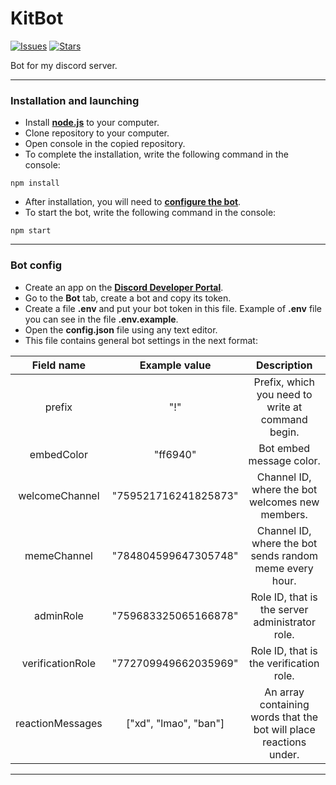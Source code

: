 # KitBot
[![Issues](https://img.shields.io/github/issues/Kitaminka/KitBot)](https://github.com/Kitaminka/KitBot/issues)
[![Stars](https://img.shields.io/github/stars/Kitaminka/KitBot)](https://github.com/Kitaminka/KitBot/stargazers)

Bot for my discord server.
___
### Installation and launching
- Install **[node.js](https://nodejs.org/)** to your computer.
- Clone repository to your computer.
- Open console in the copied repository.
- To complete the installation, write the following command in the console:
```console
npm install
```
- After installation, you will need to **[configure the bot](#bot-config)**. 
- To start the bot, write the following command in the console:
```console
npm start
```
___
### Bot config
- Create an app on the **[Discord Developer Portal](https://discord.com/developers/)**.
- Go to the **Bot** tab, create a bot and copy its token.
- Create a file **.env** and put your bot token in this file. Example of **.env** file you can see in the file **.env.example**.
- Open the **config.json** file using any text editor.
- This file contains general bot settings in the next format:

|Field name|Example value|Description|
|:---:|:---:|:---:|
|prefix|"!"|Prefix, which you need to write at command begin.|
|embedColor|"ff6940"|Bot embed message color.|
|welcomeChannel|"759521716241825873"|Channel ID, where the bot welcomes new members.|
|memeChannel|"784804599647305748"|Channel ID, where the bot sends random meme every hour.|
|adminRole|"759683325065166878"|Role ID, that is the server administrator role.|
|verificationRole|"772709949662035969"|Role ID, that is the verification role.|
|reactionMessages|["xd", "lmao", "ban"]|An array containing words that the bot will place reactions under.|
___
